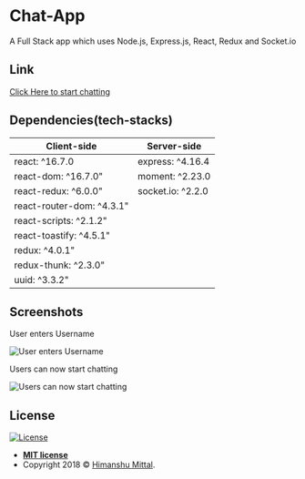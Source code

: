 # Chat-App

A Full Stack app which uses Node.js, Express.js, React, Redux and Socket.io

## Link

<a href='https://murmuring-tundra-77993.herokuapp.com'> Click Here to start chatting </a>

## Dependencies(tech-stacks)

Client-side | Server-side
--- | ---
react: ^16.7.0 | express: ^4.16.4
react-dom: ^16.7.0" | moment: ^2.23.0
react-redux: ^6.0.0" | socket.io: ^2.2.0
react-router-dom: ^4.3.1" |
react-scripts: ^2.1.2" |
react-toastify: ^4.5.1" |
redux: ^4.0.1" |
redux-thunk: ^2.3.0" |
uuid: ^3.3.2" |

## Screenshots

User enters Username

![User enters Username](https://mittalhimanshu151.000webhostapp.com/Images/Chat-App/1.PNG)

Users can now start chatting

![Users can now start chatting](https://mittalhimanshu151.000webhostapp.com/Images/Chat-App/2.png)

## License

[![License](http://img.shields.io/:license-mit-blue.svg?style=flat-square)](http://badges.mit-license.org)

- **[MIT license](https://github.com/mittalHimanshu/Chat-App/blob/master/LICENSE)**
- Copyright 2018 © <a href="https://github.com/mittalHimanshu" target="_blank">Himanshu Mittal</a>.